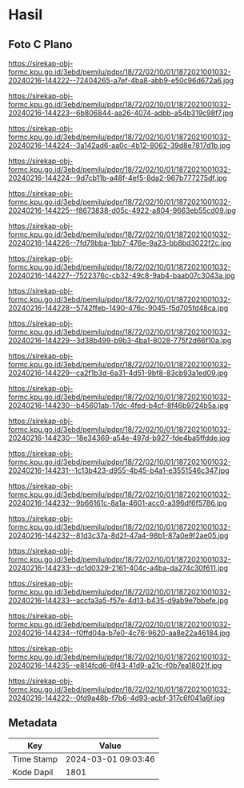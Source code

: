 # Hasil

## Foto C Plano

https://sirekap-obj-formc.kpu.go.id/3ebd/pemilu/pdpr/18/72/02/10/01/1872021001032-20240216-144222--72404265-a7ef-4ba8-abb9-e50c96d672a6.jpg

https://sirekap-obj-formc.kpu.go.id/3ebd/pemilu/pdpr/18/72/02/10/01/1872021001032-20240216-144223--6b806844-aa26-4074-adbb-a54b319c98f7.jpg

https://sirekap-obj-formc.kpu.go.id/3ebd/pemilu/pdpr/18/72/02/10/01/1872021001032-20240216-144224--3a142ad6-aa0c-4b12-8062-39d8e7817d1b.jpg

https://sirekap-obj-formc.kpu.go.id/3ebd/pemilu/pdpr/18/72/02/10/01/1872021001032-20240216-144224--9d7cb11b-a48f-4ef5-8da2-967b777275df.jpg

https://sirekap-obj-formc.kpu.go.id/3ebd/pemilu/pdpr/18/72/02/10/01/1872021001032-20240216-144225--f8673838-d05c-4922-a804-9663eb55cd09.jpg

https://sirekap-obj-formc.kpu.go.id/3ebd/pemilu/pdpr/18/72/02/10/01/1872021001032-20240216-144226--7fd79bba-1bb7-476e-9a23-bb8bd3022f2c.jpg

https://sirekap-obj-formc.kpu.go.id/3ebd/pemilu/pdpr/18/72/02/10/01/1872021001032-20240216-144227--7522376c-cb32-49c8-9ab4-baab07c3043a.jpg

https://sirekap-obj-formc.kpu.go.id/3ebd/pemilu/pdpr/18/72/02/10/01/1872021001032-20240216-144228--5742ffeb-1490-476c-9045-f5d705fd48ca.jpg

https://sirekap-obj-formc.kpu.go.id/3ebd/pemilu/pdpr/18/72/02/10/01/1872021001032-20240216-144229--3d38b499-b9b3-4ba1-8028-775f2d66f10a.jpg

https://sirekap-obj-formc.kpu.go.id/3ebd/pemilu/pdpr/18/72/02/10/01/1872021001032-20240216-144229--ca2f1b3d-6a31-4d51-9bf8-83cb93a1ed09.jpg

https://sirekap-obj-formc.kpu.go.id/3ebd/pemilu/pdpr/18/72/02/10/01/1872021001032-20240216-144230--b45601ab-17dc-4fed-b4cf-8f46b9724b5a.jpg

https://sirekap-obj-formc.kpu.go.id/3ebd/pemilu/pdpr/18/72/02/10/01/1872021001032-20240216-144230--18e34369-a54e-497d-b927-fde4ba5ffdde.jpg

https://sirekap-obj-formc.kpu.go.id/3ebd/pemilu/pdpr/18/72/02/10/01/1872021001032-20240216-144231--1c13b423-d955-4b45-b4a1-e3551546c347.jpg

https://sirekap-obj-formc.kpu.go.id/3ebd/pemilu/pdpr/18/72/02/10/01/1872021001032-20240216-144232--9b66161c-8a1a-4601-acc0-a396df6f5786.jpg

https://sirekap-obj-formc.kpu.go.id/3ebd/pemilu/pdpr/18/72/02/10/01/1872021001032-20240216-144232--81d3c37a-8d2f-47a4-98b1-87a0e9f2ae05.jpg

https://sirekap-obj-formc.kpu.go.id/3ebd/pemilu/pdpr/18/72/02/10/01/1872021001032-20240216-144233--dc1d0329-2161-404c-a4ba-da274c30f611.jpg

https://sirekap-obj-formc.kpu.go.id/3ebd/pemilu/pdpr/18/72/02/10/01/1872021001032-20240216-144233--accfa3a5-f57e-4d13-b435-d9ab9e7bbefe.jpg

https://sirekap-obj-formc.kpu.go.id/3ebd/pemilu/pdpr/18/72/02/10/01/1872021001032-20240216-144234--f0ffd04a-b7e0-4c76-9620-aa8e22a46184.jpg

https://sirekap-obj-formc.kpu.go.id/3ebd/pemilu/pdpr/18/72/02/10/01/1872021001032-20240216-144235--e814fcd6-6f43-41d9-a21c-f0b7ea18021f.jpg

https://sirekap-obj-formc.kpu.go.id/3ebd/pemilu/pdpr/18/72/02/10/01/1872021001032-20240216-144222--0fd9a48b-f7b6-4d93-acbf-317c6f041a6f.jpg


## Metadata

| Key        | Value               |
| ---------- | ------------------- |
| Time Stamp | 2024-03-01 09:03:46 |
| Kode Dapil | 1801                |



